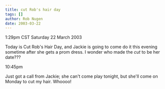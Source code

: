 ```yaml
---
title: cut Rob's hair day
tags: []
author: Rob Nugen
date: 2003-03-22
---
```


<p class=date>1:29pm CST Saturday 22 March 2003</p>

<p>Today is Cut Rob's Hair Day, and Jackie is going to come do it this
evening sometime after she gets a prom dress.  I wonder who made the
<em>cut</em> to be her date???</p>

<p class=date>10:45pm</p>

<p>Just got a call from Jackie; she can't come play tonight, but
she'll come on Monday to cut my hair.  Whoooo!</p>
